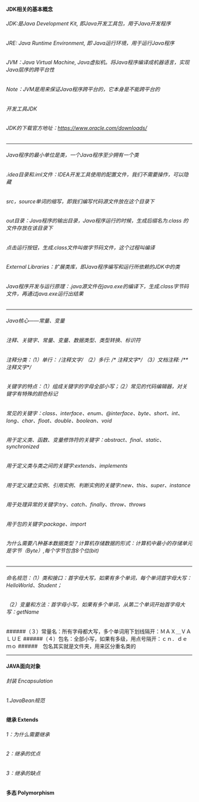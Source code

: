 #### JDK相关的基本概念
###### JDK:是Java Development Kit, 即Java开发工具包，用于Java开发程序
###### JRE: Java Runtime Environment, 即 Java运行环境，用于运行Java程序
###### JVM：Java Virtual Machine, Java虚拟机。将Java程序编译成机器语言，实现Java层序的跨平台性
###### Note：JVM是用来保证Java程序跨平台的，它本身是不能跨平台的
###### 开发工具JDK
###### JDK的下载官方地址：https://www.oracle.com/downloads/
__________________________________________________________________________________


###### Java程序的最小单位是类，一个Java程序至少拥有一个类
###### .idea目录和.iml文件：IDEA开发工具使用的配置文件，我们不需要操作，可以隐藏
###### src，source单词的缩写，即我们编写代码源文件放在这个目录下
###### out目录：Java程序的输出目录，Java程序运行的时候，生成后缀名为.class 的文件存放在该目录下
###### 点击运行按钮，生成.class文件叫做字节码文件，这个过程叫编译
###### External Libraries：扩展类库，即Java程序编写和运行所依赖的JDK中的类
###### Java程序开发与运行原理：.java源文件在java.exe的编译下，生成.class字节码文件，再通过java.exe运行出结果

________________________________________________________________________________________________

###### Java核心——常量、变量
###### 注释、关键字、常量、变量、数据类型、类型转换、标识符
###### 注释分类：（1）单行： /注释文字/  （2）多行: /* 注释文字*/ （3）文档注释: /** 注释文字*/
###### 关键字的特点：（1）组成关键字的字母全部小写；（2）常见的代码编辑器，对关键字有特殊的颜色标记
###### 常见的关键字：class、interface、enum、@interface、byte、short、int、long、char、float、double、boolean、void
###### 用于定义类、函数、变量修饰符的关键字：abstract、final、static、synchronized
###### 用于定义类与类之间的关键字:extends、implements
###### 用于定义建立实例、引用实例、判断实例的关键字:new、this、super、instance
###### 用于处理异常的关键字:try、catch、finally、throw、throws
###### 用于包的关键字:package、import
###### 为什么需要八种基本数据类型？计算机存储数据的形式：计算机中最小的存储单元是字节（Byte）,每个字节包含8个位(bit)

_______________________________________________________________________________________________
###### 命名规范：（1）类和接口：首字母大写，如果有多个单词，每个单词首字母大写：HelloWorld、Student；
###### （2）变量和方法：首字母小写，如果有多个单词，从第二个单词开始首字母大写：getName
######（３）常量名：所有字母都大写，多个单词用下划线隔开：ＭＡＸ＿ＶＡＬＵＥ
######（４）包名：全部小写，如果有多级，用点号隔开：ｃｎ．ｄｅｍｏ
######　包名其实就是文件夹，用来区分重名类的
__________________________________________________________________________________________________
#### JAVA面向对象
###### 封装 Encapsulation
###### 1.JavaBean规范
#### 继承 Extends
###### 1：为什么需要继承
###### 2：继承的优点
###### 3：继承的缺点
#### 多态 Polymorphism


